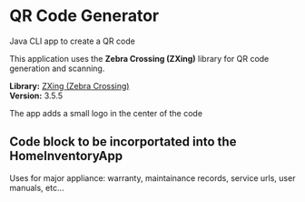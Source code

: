 # QR Code Generator

Java CLI app to create a QR code 

This application uses the **Zebra Crossing (ZXing)** library for QR code generation and scanning.

**Library:** [ZXing (Zebra Crossing)](https://github.com/zxing/zxing)  
**Version:** 3.5.5

The app adds a small logo in the center of the code

## Code block to be incorportated into the HomeInventoryApp

Uses for major appliance: warranty, maintainance records, service urls, user manuals, etc...
